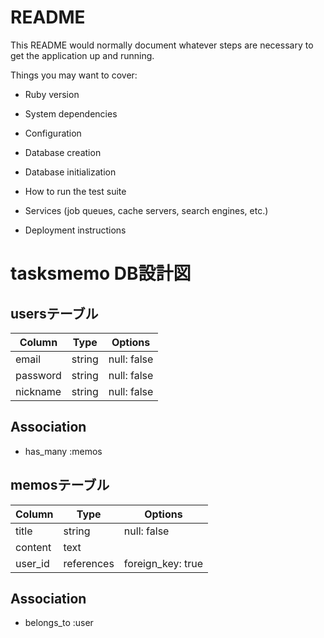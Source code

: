 # README

This README would normally document whatever steps are necessary to get the
application up and running.

Things you may want to cover:

* Ruby version

* System dependencies

* Configuration

* Database creation

* Database initialization

* How to run the test suite

* Services (job queues, cache servers, search engines, etc.)

* Deployment instructions

# tasksmemo DB設計図
## usersテーブル
|Column|Type|Options|
|------|----|-------|
|email|string|null: false|
|password|string|null: false|
|nickname|string|null: false|

## Association
- has_many :memos


## memosテーブル
|Column|Type|Options|
|------|----|-------|
|title|string|null: false|
|content|text|
|user_id|references|foreign_key: true|

## Association
- belongs_to :user
